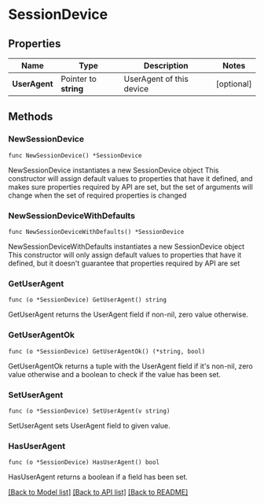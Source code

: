# SessionDevice

## Properties

Name | Type | Description | Notes
------------ | ------------- | ------------- | -------------
**UserAgent** | Pointer to **string** | UserAgent of this device | [optional] 

## Methods

### NewSessionDevice

`func NewSessionDevice() *SessionDevice`

NewSessionDevice instantiates a new SessionDevice object
This constructor will assign default values to properties that have it defined,
and makes sure properties required by API are set, but the set of arguments
will change when the set of required properties is changed

### NewSessionDeviceWithDefaults

`func NewSessionDeviceWithDefaults() *SessionDevice`

NewSessionDeviceWithDefaults instantiates a new SessionDevice object
This constructor will only assign default values to properties that have it defined,
but it doesn't guarantee that properties required by API are set

### GetUserAgent

`func (o *SessionDevice) GetUserAgent() string`

GetUserAgent returns the UserAgent field if non-nil, zero value otherwise.

### GetUserAgentOk

`func (o *SessionDevice) GetUserAgentOk() (*string, bool)`

GetUserAgentOk returns a tuple with the UserAgent field if it's non-nil, zero value otherwise
and a boolean to check if the value has been set.

### SetUserAgent

`func (o *SessionDevice) SetUserAgent(v string)`

SetUserAgent sets UserAgent field to given value.

### HasUserAgent

`func (o *SessionDevice) HasUserAgent() bool`

HasUserAgent returns a boolean if a field has been set.


[[Back to Model list]](../README.md#documentation-for-models) [[Back to API list]](../README.md#documentation-for-api-endpoints) [[Back to README]](../README.md)


